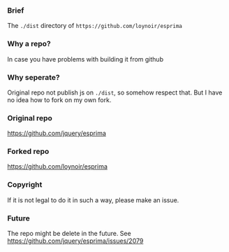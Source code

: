 ### Brief
The `./dist` directory of `https://github.com/loynoir/esprima`

### Why a repo?
In case you have problems with building it from github

### Why seperate?
Original repo not publish js on `./dist`, so somehow respect that.
But I have no idea how to fork on my own fork.

### Original  repo
https://github.com/jquery/esprima

### Forked repo
https://github.com/loynoir/esprima

### Copyright
If it is not legal to do it in such a way, please make an issue.

### Future
The repo might be delete in the future.
See https://github.com/jquery/esprima/issues/2079